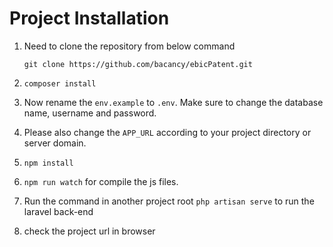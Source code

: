 # Project Installation
1. Need to clone the repository from below command

    ```git clone https://github.com/bacancy/ebicPatent.git ```


2. ```composer install```
3. Now rename the `env.example` to `.env`. Make sure to change the database name, username and password.
4. Please also change the `APP_URL` according to your project directory or server domain.
5. ```npm install```
6. ```npm run watch``` for compile the js files.
7. Run the command in another project root ```php artisan serve``` to run the laravel back-end
7. check the project url in browser